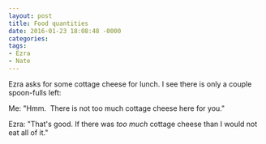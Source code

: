 ```yaml
---
layout: post
title: Food quantities
date: 2016-01-23 18:08:48 -0000
categories:
tags:
- Ezra
- Nate
---
```

Ezra asks for some cottage cheese for lunch. I see there is only a couple spoon-fulls left:

Me: "Hmm.  There is not too much cottage cheese here for you."

Ezra: "That's good. If there was <em>too much</em> cottage cheese than I would not eat all of it."
